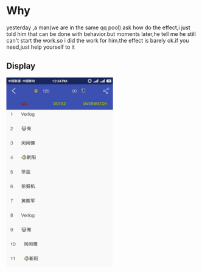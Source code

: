 # Why
yesterday ,a man(we are in the same qq pool) ask how do the effect,i just told him that can be done with behavior.but moments later,he tell me he still can't start the work.so i did the work for him.the effect is barely ok.if you need,just help yourself to it

## Display
<img width="280" height=“512” src="https://github.com/HirayClay/BasketBallBehavior/raw/master/static/behaviorgif.gif"></img>
